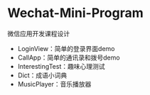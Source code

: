 # Wechat-Mini-Program
微信应用开发课程设计

- LoginView：简单的登录界面demo
- CallApp：简单的通讯录和拨号demo
- InterestingTest：趣味心理测试
- Dict：成语小词典
- MusicPlayer：音乐播放器
